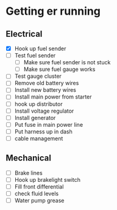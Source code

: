 # Getting er running
## Electrical
- [x] Hook up fuel sender
- [ ] Test fuel sender
	- [ ] Make sure fuel sender is not stuck
	- [ ] Make sure fuel gauge works
- [ ] Test gauge cluster
- [ ] Remove old battery wires
- [ ] Install new battery wires
- [ ] Install main power from starter
- [ ] hook up distributor
- [ ] Install voltage regulator
- [ ] Install generator
- [ ] Put fuse in main power line
- [ ] Put harness up in dash
- [ ] cable management

## Mechanical
- [ ] Brake lines
- [ ] Hook up brakelight switch
- [ ] Fill front differential
- [ ] check fluid levels
- [ ] Water pump grease